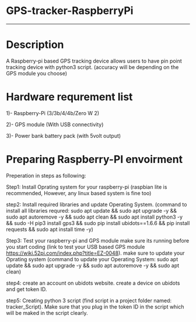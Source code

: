 # GPS-tracker-RaspberryPi
-----------------------------------------------------------------------------------------------------------------------------------------------------------------------

# Description
A Raspberry-pi based GPS tracking device allows users to have pin point tracking device with python3 script. (accuracy will be depending on the GPS module you choose)

# Hardware requrement list
1)- Raspberry-Pi (3/3b/4/4b/Zero W 2)

2)- GPS module (With USB connectivity)

3)- Power bank battery pack (with 5volt output)

# Preparing Raspberry-PI envoirment
Preperation in steps as following: 

Step1: Install Oprating system for your raspberry-pi (raspbian lite is recommended, However, any linux based system is fine too)

step2: Install required libraries and update Operating System. (command to install all libraries requred: sudo apt update && sudo apt upgrade -y && sudo apt autoremove -y && sudo apt clean && sudo apt install python3 -y && sudo -H pip3 install gps3 && sudo pip install ubidots==1.6.6 && pip install requests && sudo apt install time -y)

Step3: Test your raspberry-pi and GPS module make sure its running before you start coding (link to test your USB based GPS module https://wiki.52pi.com/index.php?title=EZ-0048). make sure to update your Oprating system (command to update your Operating System: sudo apt update && sudo apt upgrade -y && sudo apt autoremove -y && sudo apt clean)

step4: create an account on ubidots website. create a device on ubidots and get token ID.

step5: Creating python 3 script (find script in a project folder named: tracker_Script). Make sure that you plug in the token ID in the script which will be maked in the script clearly.
